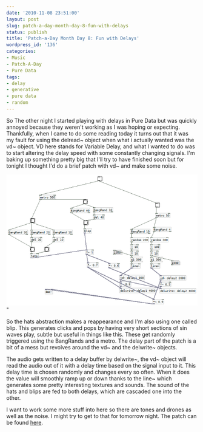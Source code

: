 ```yaml
---
date: '2010-11-08 23:51:00'
layout: post
slug: patch-a-day-month-day-8-fun-with-delays
status: publish
title: 'Patch-a-Day Month Day 8: Fun with Delays'
wordpress_id: '136'
categories:
- Music
- Patch-A-Day
- Pure Data
tags:
- delay
- generative
- pure data
- random
---
```


So The other night I started playing with delays in Pure Data but was quickly annoyed because they weren't working as I was hoping or expecting. Thankfully, when I came to do some reading today it turns out that it was my fault for using the delread~ object when what i actually wanted was the vd~ object. VD here stands for Variable Delay, and what I wanted to do was to start altering the delay speed with some constantly changing signals. I'm baking up something pretty big that I'll try to have finished soon but for tonight I thought I'd do a brief patch with vd~ and make some noise.



![Fun with Delays](/a/2010-11-08-patch-a-day-month-day-8-fun-with-delays/08-DelayFun.png)"

So the hats abstraction makes a reappearance and I'm also using one called blip. This generates clicks and pops by having very short sections of sin waves play, subtle but useful in things like this. These get randomly triggered using the BangRands and a metro. The delay part of the patch is a bit of a mess but revolves around the vd~ and the delwrite~ objects.

The audio gets written to a delay buffer by delwrite~, the vd~ object will read the audio out of it with a delay time based on the signal input to it. This delay time is chosen randomly and changes every so often. When it does the value will smoothly ramp up or down thanks to the line~ which generates some pretty interesting textures and sounds. The sound of the hats and blips are fed to both delays, which are cascaded one into the other.

I want to work some more stuff into here so there are tones and drones as well as the noise. I might try to get to that for tomorrow night. The patch can be found [here](/a/2010-11-08-patch-a-day-month-day-8-fun-with-delays/08-DelayFun.zip).
